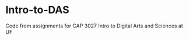 Intro-to-DAS
============

Code from assignments for CAP 3027 Intro to Digital Arts and Sciences at UF
